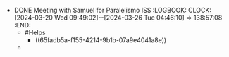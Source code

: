 - DONE Meeting with Samuel for Paralelismo ISS
  :LOGBOOK:
  CLOCK: [2024-03-20 Wed 09:49:02]--[2024-03-26 Tue 04:46:10] =>  138:57:08
  :END:
	- #Helps
		- ((65fadb5a-f155-4214-9b1b-07a9e4041a8e))
	-
